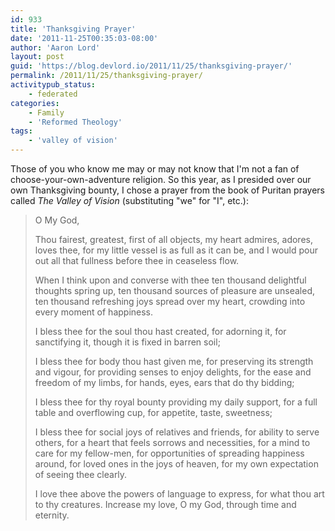 ```yaml
---
id: 933
title: 'Thanksgiving Prayer'
date: '2011-11-25T00:35:03-08:00'
author: 'Aaron Lord'
layout: post
guid: 'https://blog.devlord.io/2011/11/25/thanksgiving-prayer/'
permalink: /2011/11/25/thanksgiving-prayer/
activitypub_status:
    - federated
categories:
    - Family
    - 'Reformed Theology'
tags:
    - 'valley of vision'
---
```


Those of you who know me may or may not know that I'm not a fan of choose-your-own-adventure religion. So this year, as I presided over our own Thanksgiving bounty, I chose a prayer from the book of Puritan prayers called <em>The Valley of Vision</em> (substituting "we" for "I", etc.):
<blockquote>O My God,

Thou fairest, greatest, first of all objects, my heart admires, adores, loves thee, for my little vessel is as full as it can be, and I would pour out all that fullness before thee in ceaseless flow.

When I think upon and converse with thee ten thousand delightful thoughts spring up, ten thousand sources of pleasure are unsealed, ten thousand refreshing joys spread over my heart, crowding into every moment of happiness.

I bless thee for the soul thou hast created, for adorning it, for sanctifying it, though it is fixed in barren soil;

I bless thee for body thou hast given me, for preserving its strength and vigour, for providing senses to enjoy delights, for the ease and freedom of my limbs, for hands, eyes, ears that do thy bidding;

I bless thee for thy royal bounty providing my daily support, for a full table and overflowing cup, for appetite, taste, sweetness;

I bless thee for social joys of relatives and friends, for ability to serve others, for a heart that feels sorrows and necessities, for a mind to care for my fellow-men, for opportunities of spreading happiness around, for loved ones in the joys of heaven, for my own expectation of seeing thee clearly.

I love thee above the powers of language to express, for what thou art to thy creatures. Increase my love, O my God, through time and eternity.</blockquote>